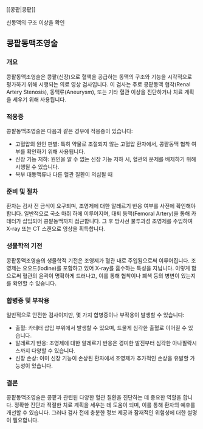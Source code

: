 [[콩팥|콩팥]]

신동맥의 구조 이상을 확인




## 콩팥동맥조영술

### 개요
콩팥동맥조영술은 콩팥(신장)으로 혈액을 공급하는 동맥의 구조와 기능을 시각적으로 평가하기 위해 시행되는 의료 영상 검사입니다. 이 검사는 주로 콩팥동맥 협착(Renal Artery Stenosis), 동맥류(Aneurysm), 또는 기타 혈관 이상을 진단하거나 치료 계획을 세우기 위해 사용됩니다.

### 적응증
콩팥동맥조영술은 다음과 같은 경우에 적응증이 있습니다:
- 고혈압의 원인 판별: 특히 약물로 조절되지 않는 고혈압 환자에서, 콩팥동맥 협착 여부를 확인하기 위해 사용됩니다.
- 신장 기능 저하: 원인을 알 수 없는 신장 기능 저하 시, 혈관의 문제를 배제하기 위해 시행될 수 있습니다.
- 복부 대동맥류나 다른 혈관 질환이 의심될 때

### 준비 및 절차
환자는 검사 전 금식이 요구되며, 조영제에 대한 알레르기 반응 여부를 사전에 확인해야 합니다. 일반적으로 국소 마취 하에 이루어지며, 대퇴 동맥(Femoral Artery)을 통해 카테터가 삽입되어 콩팥동맥까지 접근합니다. 그 후 방사선 불투과성 조영제를 주입하여 X-ray 또는 CT 스캔으로 영상을 획득합니다.

### 생물학적 기전
콩팥동맥조영술의 생물학적 기전은 조영제가 혈관 내로 주입됨으로써 이루어집니다. 조영제는 요오드(Iodine)를 포함하고 있어 X-ray를 흡수하는 특성을 지닙니다. 이렇게 함으로써 혈관의 윤곽이 명확하게 드러나고, 이를 통해 협착이나 폐색 등의 병변이 있는지를 확인할 수 있습니다.

### 합병증 및 부작용
일반적으로 안전한 검사이지만, 몇 가지 합병증이나 부작용이 발생할 수 있습니다:
- 출혈: 카테터 삽입 부위에서 발생할 수 있으며, 드물게 심각한 출혈로 이어질 수 있습니다.
- 알레르기 반응: 조영제에 대한 알레르기 반응은 경미한 발진부터 심각한 아나필락시스까지 다양할 수 있습니다.
- 신장 손상: 이미 신장 기능이 손상된 환자에서 조영제가 추가적인 손상을 유발할 가능성이 있습니다.

### 결론
콩팥동맥조영술은 콩팥과 관련된 다양한 혈관 질환을 진단하는 데 중요한 역할을 합니다. 정확한 진단과 적절한 치료 계획을 세우는 데 도움이 되며, 이를 통해 환자의 예후를 개선할 수 있습니다. 그러나 검사 전에 충분한 정보 제공과 잠재적인 위험성에 대한 설명이 필요합니다.